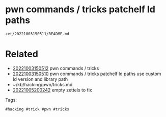 # pwn commands / tricks patchelf ld paths

` zet/20221003150511/README.md `

# Related

- [20221003150512](/zet/20221003150512/README.md) pwn commands / tricks
- [20221003150510](/zet/20221003150510/README.md) pwn commands / tricks patchelf ld paths use custom ld version and library path
- ~/kb/hacking/pwn/tricks.md
- [20221005200242](/zet/20221005200242/README.md) empty zettels to fix

Tags:

    #hacking #trick #pwn #tricks 
